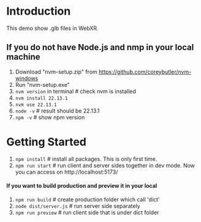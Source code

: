 # Introduction 
This demo show .glb files in WebXR.

## If you do not have Node.js and nmp in your local machine
1. Download "nvm-setup.zip" from https://github.com/coreybutler/nvm-windows
2. Run "nvm-setup.exe"
3. `nvm version` in terminal # check nvm is installed
4. `nvm install 22.13.1`
5. `nvm use 22.13.1`
6. `node -v` # result should be 22.13.1
7. `npm -v` # show npm version

# Getting Started
1. `npm install` # install all packages. This is only first time.
2. `npm run start` # run client and server sides together in dev mode. Now you can access on http://localhost:5173/
#### If you want to build production and preview it in your local
1. `npm run build` # create production folder which call 'dict'
2. `node dist/server.js` # run server side separately
3. `npm run preview`  # run client side that is under dict folder